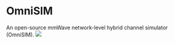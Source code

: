 # OmniSIM
An open-source mmWave network-level hybrid channel simulator (OmniSIM).
<img src='result.jpg'>
